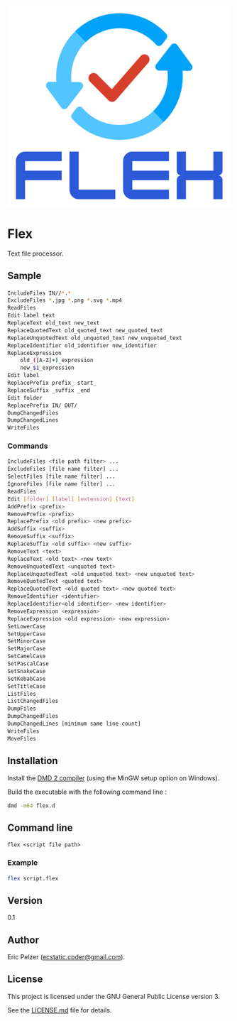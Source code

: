 ![](https://github.com/senselogic/FLEX/blob/master/LOGO/flex.png)

# Flex

Text file processor.

## Sample

```bash
IncludeFiles IN//*.*
ExcludeFiles *.jpg *.png *.svg *.mp4
ReadFiles
Edit label text
ReplaceText old_text new_text
ReplaceQuotedText old_quoted_text new_quoted_text
ReplaceUnquotedText old_unquoted_text new_unquoted_text
ReplaceIdentifier old_identifier new_identifier
ReplaceExpression
    old_([A-Z]+)_expression
    new_$1_expression
Edit label
ReplacePrefix prefix_ start_
ReplaceSuffix _suffix _end
Edit folder
ReplacePrefix IN/ OUT/
DumpChangedFiles
DumpChangedLines
WriteFiles
```

### Commands

```bash
IncludeFiles <file path filter> ...
ExcludeFiles [file name filter] ...
SelectFiles [file name filter] ...
IgnoreFiles [file name filter] ...
ReadFiles
Edit [folder] [label] [extension] [text]
AddPrefix <prefix>
RemovePrefix <prefix>
ReplacePrefix <old prefix> <new prefix>
AddSuffix <suffix>
RemoveSuffix <suffix>
ReplaceSuffix <old suffix> <new suffix>
RemoveText <text>
ReplaceText <old text> <new text>
RemoveUnquotedText <unquoted text>
ReplaceUnquotedText <old unquoted text> <new unquoted text>
RemoveQuotedText <quoted text>
ReplaceQuotedText <old quoted text> <new quoted text>
RemoveIdentifier <identifier>
ReplaceIdentifier<old identifier> <new identifier>
RemoveExpression <expression>
ReplaceExpression <old expression> <new expression>
SetLowerCase
SetUpperCase
SetMinorCase
SetMajorCase
SetCamelCase
SetPascalCase
SetSnakeCase
SetKebabCase
SetTitleCase
ListFiles
ListChangedFiles
DumpFiles
DumpChangedFiles
DumpChangedLines [minimum same line count]
WriteFiles
MoveFiles
```

## Installation

Install the [DMD 2 compiler](https://dlang.org/download.html) (using the MinGW setup option on Windows).

Build the executable with the following command line :

```bash
dmd -m64 flex.d
```

## Command line

```
flex <script file path>
```

### Example

```bash
flex script.flex
```

## Version

0.1

## Author

Eric Pelzer (ecstatic.coder@gmail.com).

## License

This project is licensed under the GNU General Public License version 3.

See the [LICENSE.md](LICENSE.md) file for details.

